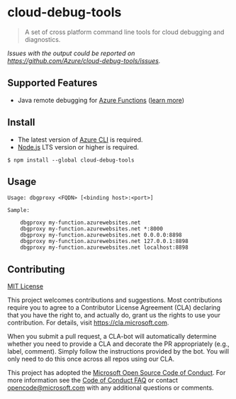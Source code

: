 # cloud-debug-tools

> A set of cross platform command line tools for cloud debugging and diagnostics.

*Issues with the output could be reported on <https://github.com/Azure/cloud-debug-tools/issues>.*


## Supported Features
* Java remote debugging for [Azure Functions](https://azure.microsoft.com/services/functions/) ([learn more](https://code.visualstudio.com/docs/java/java-serverless))

## Install

* The latest version of [Azure CLI](https://docs.microsoft.com/cli/azure/install-azure-cli) is required.
* [Node.js](https://nodejs.org/) LTS version or higher is required.
```
$ npm install --global cloud-debug-tools
```


## Usage

```
Usage: dbgproxy <FQDN> [<binding host>:<port>]

Sample:

    dbgproxy my-function.azurewebsites.net
    dbgproxy my-function.azurewebsites.net *:8000
    dbgproxy my-function.azurewebsites.net 0.0.0.0:8898
    dbgproxy my-function.azurewebsites.net 127.0.0.1:8898
    dbgproxy my-function.azurewebsites.net localhost:8898
```

## Contributing
[MIT License](./LICENSE.txt)

This project welcomes contributions and suggestions.  Most contributions require you to agree to a
Contributor License Agreement (CLA) declaring that you have the right to, and actually do, grant us
the rights to use your contribution. For details, visit https://cla.microsoft.com.

When you submit a pull request, a CLA-bot will automatically determine whether you need to provide
a CLA and decorate the PR appropriately (e.g., label, comment). Simply follow the instructions
provided by the bot. You will only need to do this once across all repos using our CLA.

This project has adopted the [Microsoft Open Source Code of Conduct](https://opensource.microsoft.com/codeofconduct/).
For more information see the [Code of Conduct FAQ](https://opensource.microsoft.com/codeofconduct/faq/) or
contact [opencode@microsoft.com](mailto:opencode@microsoft.com) with any additional questions or comments.
